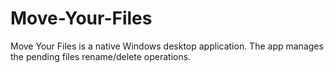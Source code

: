 # Move-Your-Files
Move Your Files is a native Windows desktop application. The app manages the pending files rename/delete operations.
